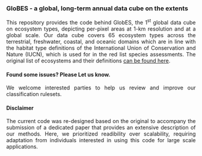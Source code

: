 ### GloBES - a global, long-term annual data cube on the extents 
<p align="justify">
This repository provides the code behind GlobES, the 1<sup>st</sup> global data cube on ecosystem types, depicting per-pixel areas at 1-km resolution and at a global scale. Our data cube covers 65 ecosystem types across the terrestrial, freshwater, coastal, and oceanic domains which are in line with the habitat type definitions of the International Union of Conservation and Nature (IUCN), which is used for in the red list species assessments. The original list of ecosystems and their definitions <a href="https://www.iucnredlist.org/resources/habitat-classification-scheme">can be found here</a>.
</p>



#### Found some issues? Please Let us know.
<p align="justify">
We welcome interested parties to help us review and improve our classification rulesets.
</p>

#### Disclaimer
<p align="justify">
The current code was re-designed based on the original to accompany the submission of a dedicated paper that provides an extensive description of our methods. Here, we prioritized readibility over scalability, requiring adaptation from individuals interested in using this code for large scale applications.
</p>
